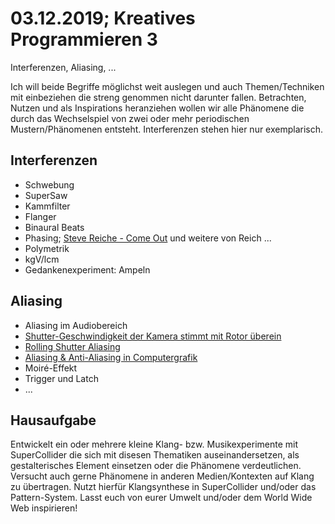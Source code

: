 # 03.12.2019; Kreatives Programmieren 3

Interferenzen, Aliasing, ...

Ich will beide Begriffe möglichst weit auslegen und auch Themen/Techniken mit einbeziehen die streng genommen nicht darunter fallen. Betrachten, Nutzen und als Inspirations heranziehen wollen wir alle Phänomene die durch das Wechselspiel von zwei oder mehr periodischen Mustern/Phänomenen entsteht. Interferenzen stehen hier nur exemplarisch.

## Interferenzen

* Schwebung
* SuperSaw
* Kammfilter
* Flanger
* Binaural Beats
* Phasing; [Steve Reiche - Come Out](https://www.youtube.com/watch?v=g0WVh1D0N50) und weitere von Reich ...
* Polymetrik
* kgV/lcm
* Gedankenexperiment: Ampeln

## Aliasing

* Aliasing im Audiobereich
* [Shutter-Geschwindigkeit der Kamera stimmt mit Rotor überein](https://www.youtube.com/watch?v=yr3ngmRuGUc)
* [Rolling Shutter Aliasing](https://www.youtube.com/watch?v=eTW0rNgMcKk)
* [Aliasing & Anti-Aliasing in Computergrafik](https://image.slidesharecdn.com/anti-aliasing-160808191756/95/anti-aliasing-computer-graphics-5-638.jpg?cb=1470684635)
* Moiré-Effekt
* Trigger und Latch
* ...


## Hausaufgabe

Entwickelt ein oder mehrere kleine Klang- bzw. Musikexperimente mit SuperCollider die sich mit disesen Thematiken auseinandersetzen, als gestalterisches Element einsetzen oder die Phänomene verdeutlichen. Versucht auch gerne Phänomene in anderen Medien/Kontexten auf Klang zu übertragen. Nutzt hierfür Klangsynthese in SuperCollider und/oder das Pattern-System. Lasst euch von eurer Umwelt und/oder dem World Wide Web inspirieren!